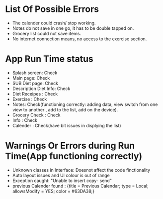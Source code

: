 # List Of Possible Errors 
- The calender could crash/ stop working.
- Notes do not save in one go, it has to be double tapped on.
- Grocery list could not save items.
- No internet connection means, no access to the exercise section.

# App Run Time status 
- Splash screen: Check
- Main page: Check 
- SUB Diet page: Check 
- Description Diet Info: Check 
- Diet Receipes : Check 
- Exercise : Check 
- Notes: Check(functioning correctly: adding data, view switch from one view to another , add to the list, add on the device).
- Grocery Check : Check 
- Info : Check 
- Calender : Check(have bit issues in displying the list)

# Warnings Or Errors during Run Time(App functioning correctly)
- Unknown classes in Interface: Doesnot affect the code finctionality
- Auto layout issues and UI colour is out of range
- Exception caught: "Unable to insert copy- send"
- previous Calender found : {title = Previous Calendar; type = Local; allowsModify = YES; color = #63DA38;}



